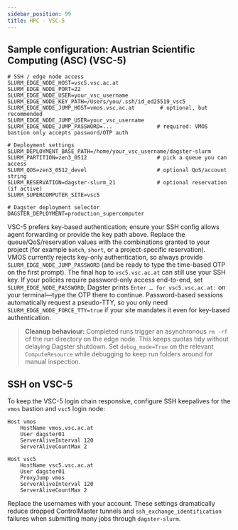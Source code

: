 ```yaml
---
sidebar_position: 99
title: HPC - VSC-5
---
```


## Sample configuration: Austrian Scientific Computing (ASC) (VSC-5)

```dotenv title=".env.vsc5"
# SSH / edge node access
SLURM_EDGE_NODE_HOST=vsc5.vsc.ac.at
SLURM_EDGE_NODE_PORT=22
SLURM_EDGE_NODE_USER=your_vsc_username
SLURM_EDGE_NODE_KEY_PATH=/Users/you/.ssh/id_ed25519_vsc5
SLURM_EDGE_NODE_JUMP_HOST=vmos.vsc.ac.at        # optional, but recommended
SLURM_EDGE_NODE_JUMP_USER=your_vsc_username
SLURM_EDGE_NODE_JUMP_PASSWORD=...              # required: VMOS bastion only accepts password/OTP auth

# Deployment settings
SLURM_DEPLOYMENT_BASE_PATH=/home/your_vsc_username/dagster-slurm
SLURM_PARTITION=zen3_0512                      # pick a queue you can access
SLURM_QOS=zen3_0512_devel                      # optional QoS/account string
SLURM_RESERVATION=dagster-slurm_21             # optional reservation (if active)
SLURM_SUPERCOMPUTER_SITE=vsc5

# Dagster deployment selector
DAGSTER_DEPLOYMENT=production_supercomputer
```

VSC-5 prefers key-based authentication; ensure your SSH config allows agent forwarding or provide the key path above. Replace the queue/QoS/reservation values with the combinations granted to your project (for example `batch`, `short`, or a project-specific reservation).  
VMOS currently rejects key-only authentication, so always provide `SLURM_EDGE_NODE_JUMP_PASSWORD` (and be ready to type the time-based OTP on the first prompt). The final hop to `vsc5.vsc.ac.at` can still use your SSH key. If your policies require password-only access end-to-end, set `SLURM_EDGE_NODE_PASSWORD`; Dagster prints `Enter … for vsc5.vsc.ac.at:` on your terminal—type the OTP there to continue. Password-based sessions automatically request a pseudo-TTY, so you only need `SLURM_EDGE_NODE_FORCE_TTY=true` if your site mandates it even for key-based authentication.

> **Cleanup behaviour:** Completed runs trigger an asynchronous `rm -rf` of the run directory on the edge node. This keeps quotas tidy without delaying Dagster shutdown. Set `debug_mode=True` on the relevant `ComputeResource` while debugging to keep run folders around for manual inspection.


## SSH on VSC-5
To keep the VSC-5 login chain responsive, configure SSH keepalives for the `vmos` bastion and `vsc5` login node:

```sshconfig title="~/.ssh/config"
Host vmos
    HostName vmos.vsc.ac.at
    User dagster01
    ServerAliveInterval 120
    ServerAliveCountMax 2

Host vsc5
    HostName vsc5.vsc.ac.at
    User dagster01
    ProxyJump vmos
    ServerAliveInterval 120
    ServerAliveCountMax 2
```

Replace the usernames with your account. These settings dramatically reduce dropped ControlMaster tunnels and `ssh_exchange_identification` failures when submitting many jobs through `dagster-slurm`.

